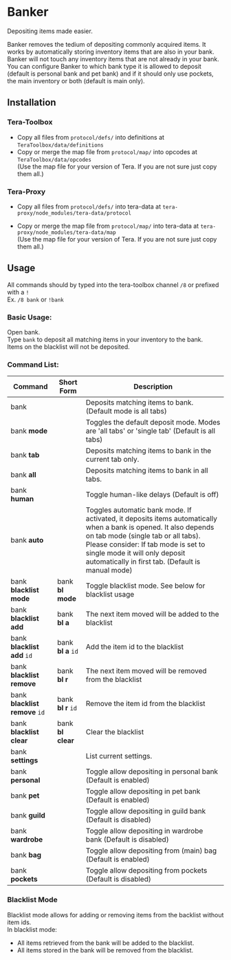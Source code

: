# Banker

Depositing items made easier.

Banker removes the tedium of depositing commonly acquired items. It works by automatically storing inventory items that are also in your bank. Banker will not touch any inventory items that are not already in your bank. You can configure Banker to which bank type it is allowed to deposit (default is personal bank and pet bank) and if it should only use pockets, the main inventory or both (default is main only).

## Installation

### Tera-Toolbox

- Copy all files from `protocol/defs/` into definitions at `TeraToolbox/data/definitions`
- Copy or merge the map file from `protocol/map/` into opcodes at `TeraToolbox/data/opcodes`<br>
  (Use the map file for your version of Tera. If you are not sure just copy them all.)

### Tera-Proxy

- Copy all files from `protocol/defs/` into tera-data at `tera-proxy/node_modules/tera-data/protocol`

- Copy or merge the map file from `protocol/map/` into tera-data at `tera-proxy/node_modules/tera-data/map`<br>
  (Use the map file for your version of Tera. If you are not sure just copy them all.)

## Usage

All commands should by typed into the tera-toolbox channel `/8` or prefixed with a `!`<br>
Ex. `/8 bank` or `!bank`

### Basic Usage:

Open bank.<br>
Type `bank` to deposit all matching items in your inventory to the bank.<br>
Items on the blacklist will not be deposited.

### Command List:

Command                        | Short Form         | Description
------------------------------ | ------------------ | ------------------------------------------------------------------------------------------------------------------------------------------------------------------------------------------------------------------------------------------------------------------------------------
bank                           |                    | Deposits matching items to bank. (Default mode is all tabs)
bank **mode**                  |                    | Toggles the default deposit mode. Modes are 'all tabs' or 'single tab' (Default is all tabs)
bank **tab**                   |                    | Deposits matching items to bank in the current tab only.
bank **all**                   |                    | Deposits matching items to bank in all tabs.
bank **human**                 |                    | Toggle human-like delays (Default is off)
bank **auto**                  |                    | Toggles automatic bank mode. If activated, it deposits items automatically when a bank is opened. It also depends on tab mode (single tab or all tabs). Please consider: If tab mode is set to single mode it will only deposit automatically in first tab. (Default is manual mode)
bank **blacklist mode**        | bank **bl mode**   | Toggle blacklist mode. See below for blacklist usage
bank **blacklist add**         | bank **bl a**      | The next item moved will be added to the blacklist
bank **blacklist add** `id`    | bank **bl a** `id` | Add the item id to the blacklist
bank **blacklist remove**      | bank **bl r**      | The next item moved will be removed from the blacklist
bank **blacklist remove** `id` | bank **bl r** `id` | Remove the item id from the blacklist
bank **blacklist clear**       | bank **bl clear**  | Clear the blacklist
bank **settings**              |                    | List current settings.
bank **personal**              |                    | Toggle allow depositing in personal bank (Default is enabled)
bank **pet**                   |                    | Toggle allow depositing in pet bank (Default is enabled)
bank **guild**                 |                    | Toggle allow depositing in guild bank (Default is disabled)
bank **wardrobe**              |                    | Toggle allow depositing in wardrobe bank (Default is disabled)
bank **bag**                   |                    | Toggle allow depositing from (main) bag (Default is enabled)
bank **pockets**               |                    | Toggle allow depositing from pockets (Default is disabled)

### Blacklist Mode

Blacklist mode allows for adding or removing items from the backlist without item ids.<br>
In blacklist mode:

- All items retrieved from the bank will be added to the blacklist.
- All items stored in the bank will be removed from the blacklist.
